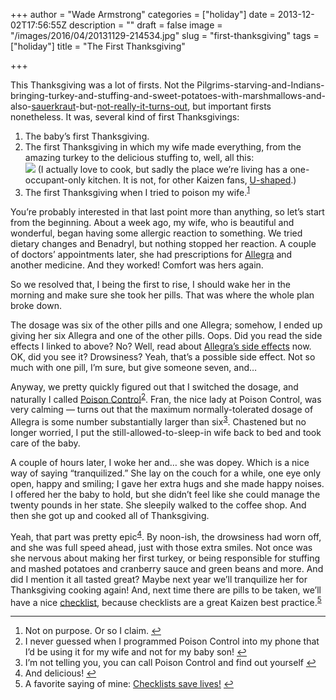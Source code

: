 +++
author = "Wade Armstrong"
categories = ["holiday"]
date = 2013-12-02T17:56:55Z
description = ""
draft = false
image = "/images/2016/04/20131129-214534.jpg"
slug = "first-thanksgiving"
tags = ["holiday"]
title = "The First Thanksgiving"

+++


This Thanksgiving was a lot of firsts. Not the Pilgrims-starving-and-Indians-bringing-turkey-and-stuffing-and-sweet-potatoes-with-marshmallows-and-also-[sauerkraut](http://1019litefm.cbslocal.com/2013/11/20/a-baltimore-thanksgiving-tradition/)-but-[not-really-it-turns-out](http://www.smithsonianmag.com/history-archaeology/Ask-an-Expert-What-was-on-the-menu-at-the-first-Thanksgiving.html), but important firsts nonetheless. It was, several kind of first Thanksgivings:

1. The baby’s first Thanksgiving.
2. The first Thanksgiving in which my wife made everything, from the amazing turkey to the delicious stuffing to, well, all this:  
[![](/content/images/2016/04/20131129-214545.jpg)](/content/images/2016/04/20131129-214545.jpg)
(I actually love to cook, but sadly the place we’re living has a one-occupant-only kitchen. It is not, for other Kaizen fans, [U-shaped](http://www.qualitytrainingportal.com/resources/lean_manufacturing/lean_manufacturing_layouts.htm).)
3. The first Thanksgiving when I tried to poison my wife.<sup id="rf1-412">[1](#fn1-412 "Not on purpose. Or so I claim.")</sup>

You’re probably interested in that last point more than anything, so let’s start from the beginning. About a week ago, my wife, who is beautiful and wonderful, began having some allergic reaction to something. We tried dietary changes and Benadryl, but nothing stopped her reaction. A couple of doctors’ appointments later, she had prescriptions for [Allegra](http://www.everydayhealth.com/drugs/allegra#side-effects) and another medicine. And they worked! Comfort was hers again.

So we resolved that, I being the first to rise, I should wake her in the morning and make sure she took her pills. That was where the whole plan broke down.

The dosage was six of the other pills and one Allegra; somehow, I ended up giving her six Allegra and one of the other pills. Oops. Did you read the side effects I linked to above? No? Well, read about [Allegra’s side effects](http://www.everydayhealth.com/drugs/allegra#side-effects) now. OK, did you see it? Drowsiness? Yeah, that’s a possible side effect. Not so much with one pill, I’m sure, but give someone seven, and…

Anyway, we pretty quickly figured out that I switched the dosage, and naturally I called [Poison Control](http://www.calpoison.org/)<sup id="rf2-412">[2](#fn2-412 "I never guessed when I programmed Poison Control into my phone that I’d be using it for my wife and not for my baby son!")</sup>. Fran, the nice lady at Poison Control, was very calming — turns out that the maximum normally-tolerated dosage of Allegra is some number substantially larger than six<sup id="rf3-412">[3](#fn3-412 "I’m not telling you, you can call Poison Control and find out yourself")</sup>. Chastened but no longer worried, I put the still-allowed-to-sleep-in wife back to bed and took care of the baby.

A couple of hours later, I woke her and… she was dopey. Which is a nice way of saying “tranquilized.” She lay on the couch for a while, one eye only open, happy and smiling; I gave her extra hugs and she made happy noises. I offered her the baby to hold, but she didn’t feel like she could manage the twenty pounds in her state. She sleepily walked to the coffee shop. And then she got up and cooked all of Thanksgiving.

Yeah, that part was pretty epic<sup id="rf4-412">[4](#fn4-412 "And delicious!")</sup>. By noon-ish, the drowsiness had worn off, and she was full speed ahead, just with those extra smiles. Not once was she nervous about making her first turkey, or being responsible for stuffing and mashed potatoes and cranberry sauce and green beans and more. And did I mention it all tasted great? Maybe next year we’ll tranquilize her for Thanksgiving cooking again! And, next time there are pills to be taken, we’ll have a nice [checklist](http://www.leanmap.com/benchmarking/5s-organization-checklist/), because checklists are a great Kaizen best practice.<sup id="rf5-412">[5](#fn5-412 "A favorite saying of mine: Checklists save lives!")</sup>

- - - - - -

1. Not on purpose. Or so I claim. [↩](#rf1-412 "Jump back to footnote 1 in the text.")
2. I never guessed when I programmed Poison Control into my phone that I’d be using it for my wife and not for my baby son! [↩](#rf2-412 "Jump back to footnote 2 in the text.")
3. I’m not telling you, you can call Poison Control and find out yourself [↩](#rf3-412 "Jump back to footnote 3 in the text.")
4. And delicious! [↩](#rf4-412 "Jump back to footnote 4 in the text.")
5. A favorite saying of mine: [Checklists save lives!](http://www.who.int/bulletin/volumes/86/7/08-010708/en/index.html) [↩](#rf5-412 "Jump back to footnote 5 in the text.")


